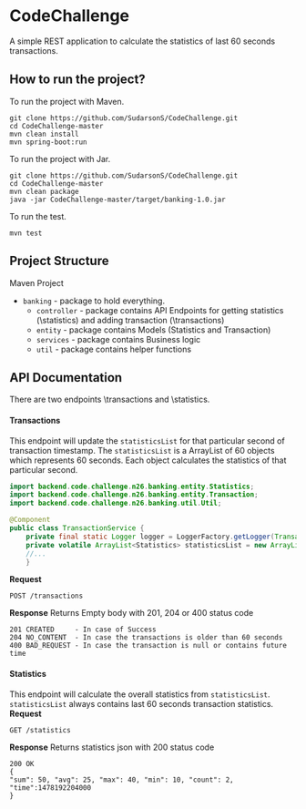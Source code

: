 # CodeChallenge
A simple REST application to calculate the statistics of last 60 seconds transactions.

## How to run the project? 
To run the project with Maven.

```
git clone https://github.com/SudarsonS/CodeChallenge.git
cd CodeChallenge-master
mvn clean install
mvn spring-boot:run
```
To run the project with Jar.

```
git clone https://github.com/SudarsonS/CodeChallenge.git
cd CodeChallenge-master
mvn clean package
java -jar CodeChallenge-master/target/banking-1.0.jar
```
To run the test.

```
mvn test
```

## Project Structure 
Maven Project
* `banking` - package to hold everything.
  * `controller` - package contains API Endpoints for getting statistics (\statistics) and adding transaction (\transactions)
  * `entity` - package contains Models (Statistics and Transaction) 
  * `services` - package contains Business logic
  * `util` - package contains helper functions
  
## API Documentation

There are two endpoints \transactions and \statistics.

#### Transactions
This endpoint will update the `statisticsList` for that particular second of transaction timestamp. The `statisticsList` is a ArrayList of 60 objects which represents 60 seconds. Each object calculates the statistics of that particular second.

```java
import backend.code.challenge.n26.banking.entity.Statistics;
import backend.code.challenge.n26.banking.entity.Transaction;
import backend.code.challenge.n26.banking.util.Util;

@Component
public class TransactionService {
	private final static Logger logger = LoggerFactory.getLogger(TransactionService.class);
	private volatile ArrayList<Statistics> statisticsList = new ArrayList<Statistics>(60);
    //...
    }
```

**Request**
```
POST /transactions
```
**Response**
Returns Empty body with 201, 204 or 400 status code
```
201 CREATED     - In case of Success
204 NO_CONTENT  - In case the transactions is older than 60 seconds
400 BAD_REQUEST - In case the transaction is null or contains future time
```
 
#### Statistics
This endpoint will calculate the overall statistics from `statisticsList`. `statisticsList` always contains last 60 seconds transaction statistics.  
**Request**
```
GET /statistics
```
**Response**
Returns statistics json with 200 status code
```
200 OK  
{
"sum": 50, "avg": 25, "max": 40, "min": 10, "count": 2, "time":1478192204000
}
```   
